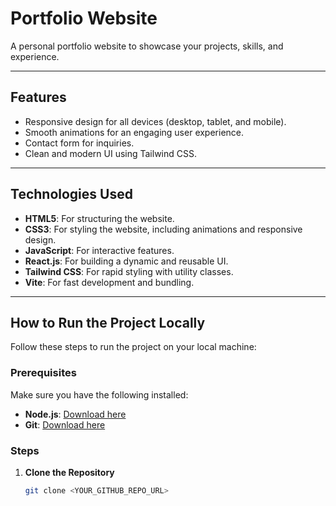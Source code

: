 # Portfolio Website  

A personal portfolio website to showcase your projects, skills, and experience.  

---

## Features  

- Responsive design for all devices (desktop, tablet, and mobile).  
- Smooth animations for an engaging user experience.  
- Contact form for inquiries.  
- Clean and modern UI using Tailwind CSS.  

---

## Technologies Used  

- **HTML5**: For structuring the website.  
- **CSS3**: For styling the website, including animations and responsive design.  
- **JavaScript**: For interactive features.  
- **React.js**: For building a dynamic and reusable UI.  
- **Tailwind CSS**: For rapid styling with utility classes.  
- **Vite**: For fast development and bundling.  

---

## How to Run the Project Locally  

Follow these steps to run the project on your local machine:  

### Prerequisites  

Make sure you have the following installed:  
- **Node.js**: [Download here](https://nodejs.org)  
- **Git**: [Download here](https://git-scm.com)  

### Steps  

1. **Clone the Repository**  
   ```bash  
   git clone <YOUR_GITHUB_REPO_URL>  
